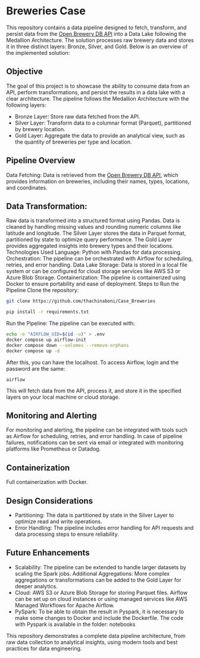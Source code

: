 # Breweries Case

This repository contains a data pipeline designed to fetch, transform, and persist data from the [Open Brewery DB API](https://www.openbrewerydb.org/) into a Data Lake following the Medallion Architecture. The solution processes raw brewery data and stores it in three distinct layers: Bronze, Silver, and Gold. Below is an overview of the implemented solution:

## Objective
The goal of this project is to showcase the ability to consume data from an API, perform transformations, and persist the results in a data lake with a clear architecture. The pipeline follows the Medallion Architecture with the following layers:

- Bronze Layer: Store raw data fetched from the API.
- Silver Layer: Transform data to a columnar format (Parquet), partitioned by brewery location.
- Gold Layer: Aggregate the data to provide an analytical view, such as the quantity of breweries per type and location.

## Pipeline Overview
Data Fetching: Data is retrieved from the [Open Brewery DB API](https://www.openbrewerydb.org/), which provides information on breweries, including their names, types, locations, and coordinates.

## Data Transformation:
Raw data is transformed into a structured format using Pandas.
Data is cleaned by handling missing values and rounding numeric columns like latitude and longitude.
The Silver Layer stores the data in Parquet format, partitioned by state to optimize query performance.
The Gold Layer provides aggregated insights into brewery types and their locations.
Technologies Used
Language: Python with Pandas for data processing.
Orchestration: The pipeline can be orchestrated with Airflow for scheduling, retries, and error handling.
Data Lake Storage: Data is stored in a local file system or can be configured for cloud storage services like AWS S3 or Azure Blob Storage.
Containerization: The pipeline is containerized using Docker to ensure portability and ease of deployment.
Steps to Run the Pipeline
Clone the repository:
```bash
git clone https://github.com/thachinaboni/Case_Breweries
```

```bash
pip install -r requirements.txt
```
Run the Pipeline: The pipeline can be executed with:
```bash
echo -e "AIRFLOW_UID=$(id -u)" > .env
docker compose up airflow-init
docker compose down --volumes --remove-orphans
docker compose up -d
```
After this, you can have the localhost. To access Airflow, login and the password are the same:
```
airflow
```

This will fetch data from the API, process it, and store it in the specified layers on your local machine or cloud storage.

## Monitoring and Alerting
For monitoring and alerting, the pipeline can be integrated with tools such as Airflow for scheduling, retries, and error handling. In case of pipeline failures, notifications can be sent via email or integrated with monitoring platforms like Prometheus or Datadog.

## Containerization
Full containerization with Docker.

## Design Considerations
- Partitioning: The data is partitioned by state in the Silver Layer to optimize read and write operations.
- Error Handling: The pipeline includes error handling for API requests and data processing steps to ensure reliability.

## Future Enhancements
- Scalability: The pipeline can be extended to handle larger datasets by scaling the Spark jobs.
Additional Aggregations: More complex aggregations or transformations can be added to the Gold Layer for deeper analytics.
- Cloud: AWS S3 or Azure Blob Storage for storing Parquet files. Airflow can be set up on cloud instances or using managed services like AWS Managed Workflows for Apache Airflow.
- PySpark: To be able to obtain the result in Pyspark, it is necessary to make some changes to Docker and include the Dockerfile. The code with Pyspark is available in the folder: notebooks

This repository demonstrates a complete data pipeline architecture, from raw data collection to analytical insights, using modern tools and best practices for data engineering.
